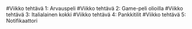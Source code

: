#Viikko tehtävä 1: Arvauspeli
#Viikko tehtävä 2: Game-peli olioilla
#Viikko tehtävä 3: Italialainen kokki
#Viikko tehtävä 4: Pankkitilit
#Viikko tehtävä 5: Notifikaattori